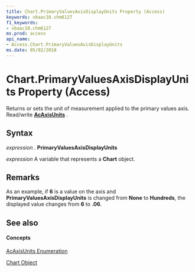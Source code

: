 ```yaml
---
title: Chart.PrimaryValuesAxisDisplayUnits Property (Access)
keywords: vbaac10.chm6127
f1_keywords:
- vbaac10.chm6127
ms.prod: access
api_name:
- Access.Chart.PrimaryValuesAxisDisplayUnits
ms.date: 05/02/2018
---
```



# Chart.PrimaryValuesAxisDisplayUnits Property (Access)

Returns or sets the unit of measurement applied to the primary values axis. Read/write **[AcAxisUnits](acaxisunits-enumeration-access.md)** .


## Syntax

 _expression_ . **PrimaryValuesAxisDisplayUnits**

 _expression_ A variable that represents a **Chart** object.


## Remarks

As an example, if **6** is a value on the axis and **PrimaryValuesAxisDisplayUnits** is changed from **None** to **Hundreds**, the displayed value changes from **6** to **.06**.

## See also


#### Concepts


[AcAxisUnits Enumeration](acaxisunits-enumeration-access.md)

[Chart Object](chart-object-access.md)